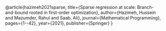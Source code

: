 @article{hazimeh2021sparse,
  title={Sparse regression at scale: Branch-and-bound rooted in first-order optimization},
  author={Hazimeh, Hussein and Mazumder, Rahul and Saab, Ali},
  journal={Mathematical Programming},
  pages={1--42},
  year={2021},
  publisher={Springer}
}
